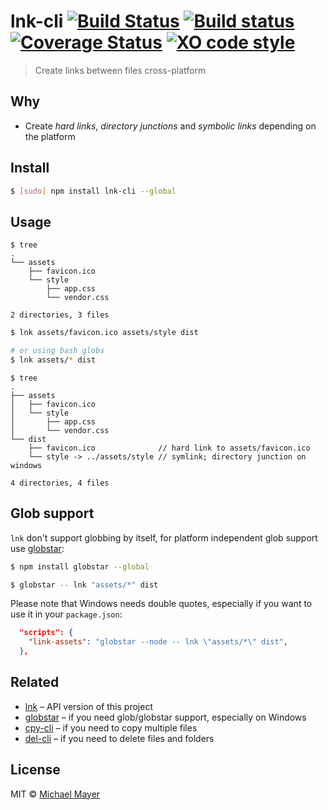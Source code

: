 # lnk-cli [![Build Status](https://travis-ci.org/schnittstabil/lnk-cli.svg?branch=master)](https://travis-ci.org/schnittstabil/lnk-cli) [![Build status](https://ci.appveyor.com/api/projects/status/vec2cfofcl3k4sj1?svg=true)](https://ci.appveyor.com/project/schnittstabil/lnk-cli) [![Coverage Status](https://coveralls.io/repos/schnittstabil/lnk-cli/badge.svg?branch=master)](https://coveralls.io/r/schnittstabil/lnk-cli?branch=master) [![XO code style](https://img.shields.io/badge/code_style-XO-5ed9c7.svg)](https://github.com/sindresorhus/xo)

> Create links between files cross-platform

## Why

* Create _hard links_, _directory junctions_ and _symbolic links_ depending on the platform

## Install

```sh
$ [sudo] npm install lnk-cli --global
```

## Usage

```
$ tree
.
└── assets
    ├── favicon.ico
    └── style
        ├── app.css
        └── vendor.css

2 directories, 3 files
```

```sh
$ lnk assets/favicon.ico assets/style dist

# or using bash globs
$ lnk assets/* dist
```

```
$ tree
.
├── assets
│   ├── favicon.ico
│   └── style
│       ├── app.css
│       └── vendor.css
└── dist
    ├── favicon.ico              // hard link to assets/favicon.ico
    └── style -> ../assets/style // symlink; directory junction on windows

4 directories, 4 files
```

## Glob support

`lnk` don't support globbing by itself, for platform independent glob support use [globstar](https://github.com/schnittstabil/globstar):

```sh
$ npm install globstar --global

$ globstar -- lnk "assets/*" dist
```

Please note that Windows needs double quotes, especially if you want to use it in your `package.json`:

```json
  "scripts": {
    "link-assets": "globstar --node -- lnk \"assets/*\" dist",
  },
```


## Related

* [lnk](https://github.com/schnittstabil/lnk) – API version of this project
* [globstar](https://github.com/schnittstabil/globstar) – if you need glob/globstar support, especially on Windows
* [cpy-cli](https://github.com/sindresorhus/cpy-cli) – if you need to copy multiple files
* [del-cli](https://github.com/sindresorhus/del-cli) – if you need to delete files and folders

## License

MIT © [Michael Mayer](http://schnittstabil.de)
